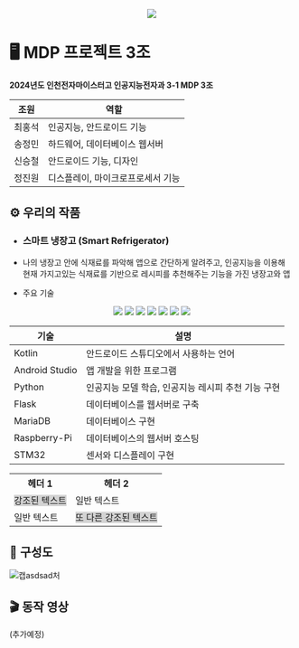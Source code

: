  <p align="center">
  <img src="https://github.com/alngozhddgagnblzc/MDP3-1_3team/assets/147483097/78a13680-a4cc-47b6-8337-b42a71e4eef2">
</p>

# 🖥️ MDP 프로젝트 3조
**2024년도 인천전자마이스터고 인공지능전자과 3-1 MDP 3조**

|조원|역할|
|------|---|
|최홍석|인공지능, 안드로이드 기능|
|송정민|하드웨어, 데이터베이스 웹서버|
|신승철|안드로이드 기능, 디자인|
|정진원|디스플레이, 마이크로프로세서 기능|

## ⚙️ 우리의 작품
+ ### **스마트 냉장고 (Smart Refrigerator)**
+ 나의 냉장고 안에 식재료를 파악해 앱으로 간단하게 알려주고, 인공지능을 이용해 현재 가지고있는 식재료를 기반으로 레시피를 추천해주는 기능을 가진 냉장고와 앱

+ 주요 기술   
<div align=center><img src="https://img.shields.io/badge/Kotlin-7F52FF?style=for-the-badge&logo=Kotlin&logoColor=white"> <img src="https://img.shields.io/badge/android%20studio-346ac1?style=for-the-badge&logo=android%20studio&logoColor=white"> <img src="https://img.shields.io/badge/Python-3776AB?style=for-the-badge&logo=Python&logoColor=white"> <img src="https://img.shields.io/badge/Flask-000000?style=for-the-badge&logo=Flask&logoColor=white"> <img src="https://img.shields.io/badge/MariaDB-003545?style=for-the-badge&logo=mariadb&logoColor=white"> <img src="https://img.shields.io/badge/-RaspberryPi-C51A4A?style=for-the-badge&logo=Raspberry-Pi"> <img src="https://img.shields.io/badge/stm32-03234B?style=for-the-badge&logo=stmicroelectronics&logoColor=white">
</div>   
   
|기술|설명|
|--------|--------|
|Kotlin|안드로이드 스튜디오에서 사용하는 언어|
|Android Studio|앱 개발을 위한 프로그램|
|Python|인공지능 모델 학습, 인공지능 레시피 추천 기능 구현|
|Flask|데이터베이스를 웹서버로 구축|
|MariaDB|데이터베이스 구현|
|Raspberry-Pi|데이터베이스의 웹서버 호스팅|
|STM32|센서와 디스플레이 구현|
<table>
  <tr>
    <th>헤더 1</th>
    <th>헤더 2</th>
  </tr>
  <tr>
    <td><span style="background-color: lightgray;">강조된 텍스트</span></td>
    <td>일반 텍스트</td>
  </tr>
  <tr>
    <td>일반 텍스트</td>
    <td><span style="background-color: lightgray;">또 다른 강조된 텍스트</span></td>
  </tr>
</table>


## 📱 구성도
![캡asdsad처](https://github.com/alngozhddgagnblzc/MDP3-1_3team/assets/147483097/71cf6bfc-75cf-408e-8c17-efd5a34c3a7f)

## 🎬 동작 영상
(추가예정)

